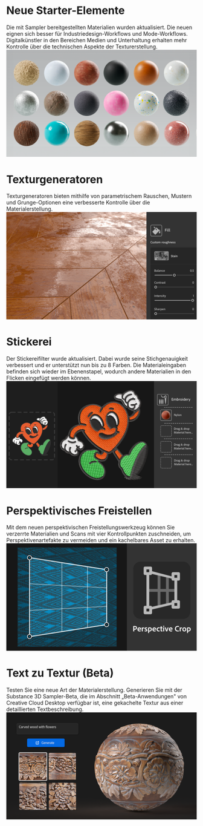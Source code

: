 # Neue Starter-Elemente
Die mit Sampler bereitgestellten Materialien wurden aktualisiert. Die neuen eignen sich besser für Industriedesign-Workflows und Mode-Workflows. Digitalkünstler in den Bereichen Medien und Unterhaltung erhalten mehr Kontrolle über die technischen Aspekte der Texturerstellung. 
![visual](NewStarterContent.png)

# Texturgeneratoren
Texturgeneratoren bieten mithilfe von parametrischem Rauschen, Mustern und Grunge-Optionen eine verbesserte Kontrolle über die Materialerstellung. 
![visual](sa_whats-new-screen_v4-3-0_generators.png)

# Stickerei
Der Stickereifilter wurde aktualisiert. Dabei wurde seine Stichgenauigkeit verbessert und er unterstützt nun bis zu 8 Farben. Die Materialeingaben befinden sich wieder im Ebenenstapel, wodurch andere Materialien in den Flicken eingefügt werden können. 
![visual](Embroideryv3.png)

# Perspektivisches Freistellen
Mit dem neuen perspektivischen Freistellungswerkzeug können Sie verzerrte Materialien und Scans mit vier Kontrollpunkten zuschneiden, um Perspektivenartefakte zu vermeiden und ein kachelbares Asset zu erhalten.
![visual](PerspectiveCropTool.png)

# Text zu Textur (Beta)
Testen Sie eine neue Art der Materialerstellung. Generieren Sie mit der Substance 3D Sampler-Beta, die im Abschnitt „Beta-Anwendungen" von Creative Cloud Desktop verfügbar ist, eine gekachelte Textur aus einer detaillierten Textbeschreibung.
![visual](sa_whats_new_screen_v4_2_1_generative_textures.png)